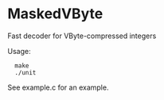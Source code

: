 MaskedVByte
===========

Fast decoder for VByte-compressed integers

Usage:

      make
      ./unit 

See example.c for an example.